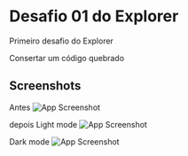 
# Desafio 01 do Explorer

Primeiro desafio do Explorer

Consertar um código quebrado


## Screenshots

Antes
![App Screenshot](https://efficient-sloth-d85.notion.site/image/https%3A%2F%2Fs3-us-west-2.amazonaws.com%2Fsecure.notion-static.com%2Fa29a32b1-069e-4e79-af05-d69f772bccb5%2FUntitled.png?table=block&id=8f89f434-cf5e-47a9-8612-c55e35452cfd&spaceId=08f749ff-d06d-49a8-a488-9846e081b224&width=2000&userId=&cache=v2)

depois
Light mode
![App Screenshot](https://i.imgur.com/aES7VTB.jpg)

Dark mode
![App Screenshot](https://i.imgur.com/wchNHHV.jpg)

